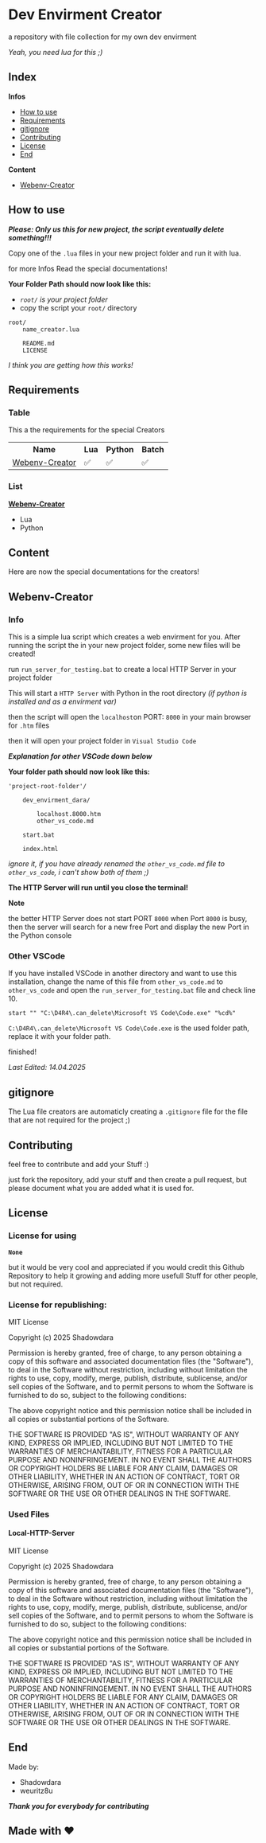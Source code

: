 <!-- written by Shadowdara -->
<!-- https://github.com/weuritz8u/dev-envirment -->


# Dev Envirment Creator

a repository with file collection for my own dev envirment

*Yeah, you need lua for this ;)*


## Index

**Infos**

- <a href="#how_to_use">How to use</a>
- <a href="#requirements">Requirements</a>
- <a href="#gitignore">gitignore</a>
- <a href="#contributing">Contributing</a>
- <a href="#license">License</a>
- <a href="#end">End</a>

**Content**

- <a href="#webenv-creator">Webenv-Creator</a>


<h2 id="how_to_use">How to use</h2>

***Please: Only us this for new project, the script eventually
delete something!!!***

Copy one of the `.lua` files in your new project
folder and run it with lua.

for more Infos Read the special documentations!

**Your Folder Path should now look like this:**

- *`root/` is your project folder*
- copy the script your `root/` directory

```
root/
    name_creator.lua

    README.md
    LICENSE
```

*I think you are getting how this works!*


<h2 id="requirements">Requirements</h2>


### Table

This a the requirements for the special Creators

<table>
    <tr>
        <th>Name</th>
        <th>Lua</th>
        <th>Python</th>
        <th>Batch</th>
    </tr>
    <tr>
        <td><a href="#webenv-creator">Webenv-Creator</a</td>
        <td>✅</td>
        <td>✅</td>
        <td>✅</td>
    </tr>
    <!--<tr>
        <td></td>
        <td>❌</td>
        <td>❌</td>
        <td>❌</td>
    </tr>-->
</table>


### List
**<a href="#webenv-creator">Webenv-Creator</a>**
- Lua
- Python


<h2 id="content">Content</h2>

Here are now the special documentations for the creators!


<h2 id="webenv-creator">Webenv-Creator</h2>


### Info

This is a simple lua script which creates a web envirment
for you. After running the script the in your new project
folder, some new files will be created!

run `run_server_for_testing.bat` to create a local HTTP Server
in your project folder

This will start a `HTTP Server` with Python in the root directory
*(if python is installed and as a envirment var)*

then the script will open the `localhost`on PORT: `8000` in your
main browser for `.htm` files

then it will open your project folder in `Visual Studio Code`

***Explanation for other VSCode down below***

**Your folder path should now look like this:**

```
'project-root-folder'/

    dev_envirment_dara/

        localhost.8000.htm
        other_vs_code.md

    start.bat

    index.html
```

*ignore it, if you have already renamed the `other_vs_code.md`
file to `other_vs_code`, i can't show both of them ;)*

**The HTTP Server will run until you close the terminal!**

**Note**

the better HTTP Server does not start PORT `8000` when Port
`8000` is busy, then the server will search for a new free
Port and display the new Port in the Python console


### Other VSCode

If you have installed VSCode in another directory and
want to use this installation, change the name of this
file from `other_vs_code.md` to `other_vs_code` and
open the `run_server_for_testing.bat` file and check
line 10.

```
start "" "C:\D4R4\.can_delete\Microsoft VS Code\Code.exe" "%cd%"
```

`C:\D4R4\.can_delete\Microsoft VS Code\Code.exe` is the
used folder path, replace it with your folder path.

finished!

*Last Edited: 14.04.2025*


<!--
<h2 id="nextjs_creator">Nextjs Creator</h2>
-->

<h2 id="gitignore">gitignore</h2>

The Lua file creators are automaticly creating a `.gitignore` file
for the file that are not required for the project ;)


<h2 href="contributing">Contributing</h2>

feel free to contribute and add your Stuff :)

just fork the repository, add your stuff and then create a
pull request, but please document what you are added what it
is used for.


<h2 id="license">License</h2>


### License for using

**`None`**

but it would be very cool and appreciated if you would credit this Github
Repository to help it growing and adding more usefull Stuff for other
people, but not required.


### License for republishing:

MIT License

Copyright (c) 2025 Shadowdara

Permission is hereby granted, free of charge, to any person obtaining a copy
of this software and associated documentation files (the "Software"), to deal
in the Software without restriction, including without limitation the rights
to use, copy, modify, merge, publish, distribute, sublicense, and/or sell
copies of the Software, and to permit persons to whom the Software is
furnished to do so, subject to the following conditions:

The above copyright notice and this permission notice shall be included in all
copies or substantial portions of the Software.

THE SOFTWARE IS PROVIDED "AS IS", WITHOUT WARRANTY OF ANY KIND, EXPRESS OR
IMPLIED, INCLUDING BUT NOT LIMITED TO THE WARRANTIES OF MERCHANTABILITY,
FITNESS FOR A PARTICULAR PURPOSE AND NONINFRINGEMENT. IN NO EVENT SHALL THE
AUTHORS OR COPYRIGHT HOLDERS BE LIABLE FOR ANY CLAIM, DAMAGES OR OTHER
LIABILITY, WHETHER IN AN ACTION OF CONTRACT, TORT OR OTHERWISE, ARISING FROM,
OUT OF OR IN CONNECTION WITH THE SOFTWARE OR THE USE OR OTHER DEALINGS IN THE
SOFTWARE.


### Used Files


#### Local-HTTP-Server

MIT License

Copyright (c) 2025 Shadowdara

Permission is hereby granted, free of charge, to any person obtaining a copy
of this software and associated documentation files (the "Software"), to deal
in the Software without restriction, including without limitation the rights
to use, copy, modify, merge, publish, distribute, sublicense, and/or sell
copies of the Software, and to permit persons to whom the Software is
furnished to do so, subject to the following conditions:

The above copyright notice and this permission notice shall be included in all
copies or substantial portions of the Software.

THE SOFTWARE IS PROVIDED "AS IS", WITHOUT WARRANTY OF ANY KIND, EXPRESS OR
IMPLIED, INCLUDING BUT NOT LIMITED TO THE WARRANTIES OF MERCHANTABILITY,
FITNESS FOR A PARTICULAR PURPOSE AND NONINFRINGEMENT. IN NO EVENT SHALL THE
AUTHORS OR COPYRIGHT HOLDERS BE LIABLE FOR ANY CLAIM, DAMAGES OR OTHER
LIABILITY, WHETHER IN AN ACTION OF CONTRACT, TORT OR OTHERWISE, ARISING FROM,
OUT OF OR IN CONNECTION WITH THE SOFTWARE OR THE USE OR OTHER DEALINGS IN THE
SOFTWARE.


## End

Made by:

- Shadowdara
- weuritz8u

***Thank you for everybody for contributing***


## **Made with ❤️**
